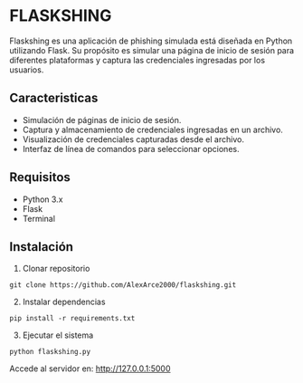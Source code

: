 # FLASKSHING
Flaskshing es una aplicación de phishing simulada está diseñada en Python utilizando Flask. Su propósito es simular una página de inicio de sesión para diferentes plataformas y captura las credenciales ingresadas por los usuarios.

## Caracteristicas
* Simulación de páginas de inicio de sesión.
* Captura y almacenamiento de credenciales ingresadas en un archivo.
* Visualización de credenciales capturadas desde el archivo.
* Interfaz de línea de comandos para seleccionar opciones.

## Requisitos
* Python 3.x
* Flask
* Terminal

## Instalación
1. Clonar repositorio
````
git clone https://github.com/AlexArce2000/flaskshing.git
````
2. Instalar dependencias
````
pip install -r requirements.txt
````
3. Ejecutar el sistema
````
python flaskshing.py
````
Accede al servidor en: http://127.0.0.1:5000